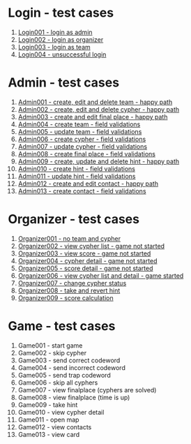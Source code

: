 # Login - test cases

1. [Login001 - login as admin](https://github.com/JitkaCNGroup/lentils/blob/master/testing/login/Login001%20-%20login%20as%20admin.md)
1. [Login002 - login as organizer](https://github.com/JitkaCNGroup/lentils/blob/master/testing/login/Login002%20-%20login%20as%20organizer.md)
1. [Login003 - login as team](https://github.com/JitkaCNGroup/lentils/blob/master/testing/login/Login003%20-%20login%20as%20team.md)
1. [Login004 - unsuccessful login](https://github.com/JitkaCNGroup/lentils/blob/master/testing/login/Login004%20-%20unsuccessful%20login.md)


# Admin - test cases

1. [Admin001 - create, edit and delete team - happy path](https://github.com/JitkaCNGroup/lentils/blob/master/testing/admin/Admin001%20-%20create,%20edit%20and%20delete%20team%20-%20happy%20path.md)
1. [Admin002 - create, edit and delete cypher - happy path](https://github.com/JitkaCNGroup/lentils/blob/master/testing/admin/Admin002%20-%20create,%20edit%20and%20delete%20cypher%20-%20happy%20path.md)
1. [Admin003 - create and edit final place - happy path](https://github.com/JitkaCNGroup/lentils/blob/master/testing/admin/Admin003%20-%20create%20and%20edit%20final%20place%20-%20happy%20path.md)
1. [Admin004 - create team - field validations](https://github.com/JitkaCNGroup/lentils/blob/master/testing/admin/Admin004%20-%20create%20team%20-%20field%20validations.md)
1. [Admin005 - update team - field validations](https://github.com/JitkaCNGroup/lentils/blob/master/testing/admin/Admin005%20-%20update%20team%20-%20field%20validations.md)
1. [Admin006 - create cypher - field validations](https://github.com/JitkaCNGroup/lentils/blob/master/testing/admin/Admin006%20-%20create%20cypher%20-%20field%20validations.md)
1. [Admin007 - update cypher - field validations](https://github.com/JitkaCNGroup/lentils/blob/master/testing/admin/Admin007%20-%20update%20cypher%20-%20field%20validations.md)
1. [Admin008 - create final place - field validations](https://github.com/JitkaCNGroup/lentils/blob/master/testing/admin/Admin008%20-%20create%20final%20place%20-%20field%20validations.md)
1. [Admin009 - create, update and delete hint - happy path](https://github.com/JitkaCNGroup/lentils/blob/master/testing/admin/Admin009%20-%20create,%20edit%20and%20delete%20hint%20-%20happy%20path.md)
1. [Admin010 - create hint - field validations](https://github.com/JitkaCNGroup/lentils/blob/master/testing/admin/Admin010%20-%20create%20hint%20-%20field%20validations.md)
1. [Admin011 - update hint - field validations](https://github.com/JitkaCNGroup/lentils/blob/master/testing/admin/Admin011%20-%20update%20hint%20-%20field%20validations.md)
1. [Admin012 - create and edit contact - happy path](https://github.com/JitkaCNGroup/lentils/blob/master/testing/admin/Admin012%20-%20create%20and%20edit%20contact%20-%20happy%20path.md)
1. [Admin013 - create contact - field validations](https://github.com/JitkaCNGroup/lentils/blob/master/testing/admin/Admin013%20-%20create%20contact%20-%20field%20validations.md)


# Organizer - test cases

1. [Organizer001 - no team and cypher](https://github.com/JitkaCNGroup/lentils/blob/master/testing/organizer/Organizer001%20-%20no%20team%20and%20cypher.md)
1. [Organizer002 - view cypher list - game not started](https://github.com/JitkaCNGroup/lentils/blob/master/testing/organizer/Organizer002%20-%20view%20cypher%20list%20-%20game%20not%20started.md)
1. [Organizer003 - view score - game not started](https://github.com/JitkaCNGroup/lentils/blob/master/testing/organizer/Organizer003%20-%20view%20score%20-%20game%20not%20started.md)
1. [Organizer004 - cypher detail - game not started](https://github.com/JitkaCNGroup/lentils/blob/master/testing/organizer/Organizer004%20-%20cypher%20detail%20-%20game%20not%20started.md)
1. [Organizer005 - score detail - game not started](https://github.com/JitkaCNGroup/lentils/blob/master/testing/organizer/Organizer005%20-%20score%20detail%20-%20game%20not%20started.md)
1. [Organizer006 - view cypher list and detail - game started](https://github.com/JitkaCNGroup/lentils/blob/master/testing/organizer/Organizer006%20-%20view%20cypher%20list%20and%20detail%20-%20game%20started.md)
1. [Organizer007 - change cypher status](https://github.com/JitkaCNGroup/lentils/blob/master/testing/organizer/Organizer007%20-%20change%20cypher%20status.md)
1. [Organizer008 - take and revert hint](https://github.com/JitkaCNGroup/lentils/blob/master/testing/organizer/Organizer008%20-%20take%20and%20revert%20hint.md)
1. [Organizer009 - score calculation](https://github.com/JitkaCNGroup/lentils/blob/master/testing/organizer/Organizer009%20-%20score%20calculation.md)

# Game - test cases

1. Game001 - start game
1. Game002 - skip cypher
1. Game003 - send correct codeword
1. Game004 - send incorrect codeword
1. Game005 - send trap codeword
1. Game006 - skip all cyphers
1. Game007 - view finalplace (cyphers are solved)
1. Game008 - view finalplace (time is up)
1. Game009 - take hint
1. Game010 - view cypher detail
1. Game011 - open map
1. Game012 - view contacts
1. Game013 - view card
